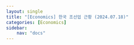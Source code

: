```yaml
---
layout: single
title: "[Economics] 한국 조선업 근황 (2024.07.18)"
categories: [Economics]
sidebar:
    nav: "docs"
---
```

